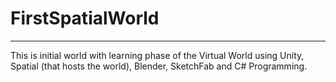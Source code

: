 # FirstSpatialWorld
------------------------------------------------------------------------------------------------------
This is initial world with learning phase of the Virtual World using Unity, Spatial (that hosts the world), Blender, SketchFab and C# Programming.
